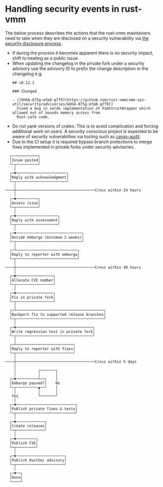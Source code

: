 # Handling security events in rust-vmm

The below process describes the actions that the rust-vmm maintainers need to
take when they are disclosed on a security vulnerability via
[the security disclosure process](https://github.com/rust-vmm/community/blob/master/SECURITY.md).

- If during the process it becomes apparent there is no security impact,
shift to treating as a public issue.
- When updating the changelog in the private fork under a security advisory use the advisory ID to 
  prefix the change description in the changelog e.g.
  ```
  ## v0.12.1

  ### Changed

  - [[GHSA-875g-mfp6-g7f9](https://github.com/rust-vmm/vmm-sys-util/security/advisories/GHSA-875g-mfp6-g7f9)]
    Fixed a bug in serde implementation of FamStructWrapper which allowed out of bounds memory access from
    Rust-safe code.
  ```
- Do not yank versions of crates.
  This is to avoid complication and forcing additional work on users.
  A security conscious project is expected to be aware of security vulnerabilties via tooling such as [cargo-audit](https://github.com/RustSec/rustsec/tree/main/cargo-audit).
- Due to the CI setup it is required bypass branch protections to merge fixes implemented in private
  forks under security advisories.

```text
  ┌────────────┐
  │Issue posted│
  └─┬──────────┘
    │
  ┌─▼───────────────────────┐
  │Reply with acknowledgment│
  └─┬───────────────────────┘
    │
────┼────────────────────────────────────Cross within 24 hours
    │
  ┌─▼──────────┐
  │Assess issue│
  └─┬──────────┘
    │
  ┌─▼───────────────────┐
  │Reply with assessment│
  └─┬───────────────────┘
    │
  ┌─▼──────────────────────────────┐
  │Decide embargo (minimum 2 weeks)│
  └─┬──────────────────────────────┘
    │
  ┌─┴────────────────────────────┐
  │Reply to reporter with embargo│
  └─┬────────────────────────────┘
    │
────┼────────────────────────────────────Cross within 48 hours
    │
  ┌─▼─────────────────┐
  │Allocate CVE number│
  └─┬─────────────────┘
    │
  ┌─▼─────────────────┐
  │Fix in private fork│
  └─┬─────────────────┘
    │
  ┌─┴────────────────────────────────────────┐
  │Backport fix to supported release branches│
  └─┬────────────────────────────────────────┘
    │
  ┌─▼───────────────────────────────────┐
  │Write regression test in private fork│
  └─┬───────────────────────────────────┘
    │
  ┌─┴──────────────────────────┐
  │Reply to reporter with fixes│
  └─┬──────────────────────────┘
    │
────┼────────────────────────────────────Cross within 5 days
    │
    │          ┌───────┐
    │          │       │
  ┌─▼──────────┴──┐    │
  │Embargo passed?│    No
  └─┬──────────▲──┘    │
    │          │       │
   Yes         └───────┘
    │
  ┌─▼───────────────────────────┐
  │Publish private fixes & tests│
  └─┬───────────────────────────┘
    │
  ┌─▼─────────────┐
  │Create releases│
  └─┬─────────────┘
    │
  ┌─▼─────────┐
  │Publish CVE│
  └─┬─────────┘
    │
  ┌─▼──────────────────────┐
  │Publish RustSec advisory│
  └─┬──────────────────────┘
    │
  ┌─▼──┐
  │Done│
  └────┘
```
